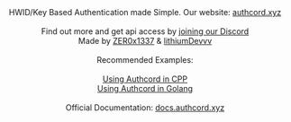 <div align="center">
 HWID/Key Based Authentication made Simple. Our website: <a href="https://authcord.xyz"> authcord.xyz </a>
</div>

<br>

<div align="center">
 Find out more and get api access by <a href="https://discord.com/invite/vQ6US7MGgy">joining our Discord</a>
</div>
<div align="center">
 Made by <a href="https://github.com/Zer0x1337"> ZER0x1337</a> & <a href="https://github.com/lithiumDevvv"> lithiumDevvv</a>
</div>

<br>

<div align="center">
 Recommended Examples:
</div>
<br>
<div align="center">
 <a href="https://github.com/AuthCord/authcord-cpp">Using Authcord in CPP</a>
  <br>
 <a href="https://github.com/AuthCord/authcord-golang">Using Authcord in Golang</a>
</div>

<br>

<div align="center">
 Official Documentation: <a href="https://docs.authcord.xyz/">docs.authcord.xyz</a>
</div>
